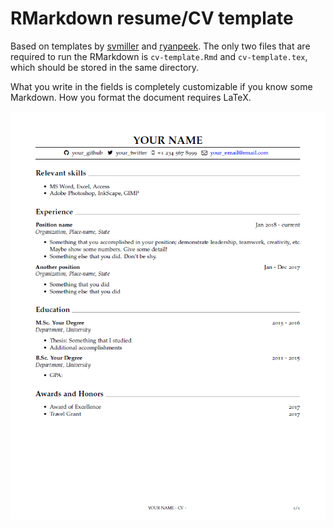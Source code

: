 # RMarkdown resume/CV template

Based on templates by [svmiller](https://github.com/svmiller/svm-r-markdown-templates) and [ryanpeek](https://github.com/ryanpeek/markdown_cv). The only two files that are required to run the RMarkdown is `cv-template.Rmd` and `cv-template.tex`, which should be stored in the same directory.

What you write in the fields is completely customizable if you know some Markdown. How you format the document requires LaTeX.

![](images/cv-pdf.PNG)